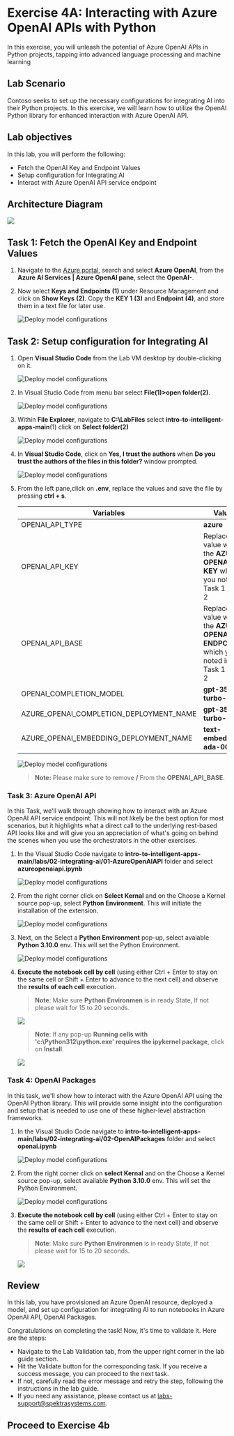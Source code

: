 # Exercise 4A: Interacting with Azure OpenAI APIs with Python

In this exercise, you will unleash the potential of Azure OpenAI APIs in Python projects, tapping into advanced language processing and machine learning

## Lab Scenario

Contoso seeks to set up the necessary configurations for integrating AI into their Python projects. In this exercise, we will learn how to utilize  the OpenAI Python library for enhanced interaction with Azure OpenAI API. 

## Lab objectives

In this lab, you will perform the following:

- Fetch the OpenAI Key and Endpoint Values
- Setup configuration for Integrating AI
- Interact with Azure OpenAI API service endpoint

## Architecture Diagram

![](media/arc4a.png)


## Task 1: Fetch the OpenAI Key and Endpoint Values

1. Navigate to the  [Azure portal](http://portal.azure.com/), search and select **Azure OpenAI**, from the **Azure AI Services | Azure OpenAI pane**, select the **OpenAI-<inject key="Deployment ID" enableCopy="false"></inject>**.

1. Now select **Keys and Endpoints** **(1)** under Resource Management and click on **Show Keys** **(2)**. Copy the **KEY 1** **(3)** and **Endpoint** **(4)**, and store them in a text file for later use.

   ![](media/keyimg.png "Deploy model configurations")

## Task 2: Setup configuration for Integrating AI

1. Open **Visual Studio Code** from the Lab VM desktop by double-clicking on it.

   ![](media/vscode.png "Deploy model configurations")

1. In Visual Studio Code from menu bar select **File(1)>open folder(2)**.   

   ![](media/image-rg-02.png "Deploy model configurations")

1. Within **File Explorer**, navigate to **C:\LabFiles** select **intro-to-intelligent-apps-main**(1) click on **Select folder(2)**

   ![](media/select-folder.png "Deploy model configurations")

1. In **Visual Studio Code**, click on **Yes, I trust the authors** when **Do you trust the authors of the files in this folder?** window prompted.

   ![](media/image-rg-18.png "Deploy model configurations")

1. From the left pane,click on **.env**, replace the values and save the file by pressing **ctrl + s**.

   | **Variables**                            | **Values**                                                                              |
   | ---------------------------------------- |-----------------------------------------------------------------------------------------|
   | OPENAI_API_TYPE                          |  **azure**                                                                              |
   | OPENAI_API_KEY                           | Replace the value with the **AZURE OPENAI API KEY** which you noted in Task 1 step 2    |
   | OPENAI_API_BASE                          | Replace the value with the **AZURE OPENAI ENDPOINT** which you noted in Task 1 step 2   |
   | OPENAI_COMPLETION_MODEL                  | **gpt-35-turbo-16k**                                                                        |
   | AZURE_OPENAI_COMPLETION_DEPLOYMENT_NAME  | **gpt-35-turbo-16k**                                                                        |
   | AZURE_OPENAI_EMBEDDING_DEPLOYMENT_NAME   | **text-embedding-ada-002**                                                              |

   ![](media/black.png "Deploy model configurations")
   > **Note:** Please make sure to remove **/** From the **OPENAI_API_BASE**.

### Task 3: Azure OpenAI API

In this Task, we'll walk through showing how to interact with an Azure OpenAI API service endpoint. This will not likely be the best option for most scenarios, but it highlights what a direct call to the underlying rest-based API looks like and will give you an appreciation of what's going on behind the scenes when you use the orchestrators in the other exercises.

1. In the Visual Studio Code navigate to **intro-to-intelligent-apps-main/labs/02-integrating-ai/01-AzureOpenAIAPI** folder and select **azureopenaiapi.ipynb**

   ![](media/azure-openai-api.png "Deploy model configurations")

1. From the right corner click on **Select Kernal** and on the Choose a Kernel source pop-up, select **Python Environment**. This will initiate the installation of the extension.

   ![](media/select-kernal.png "Deploy model configurations")

1. Next, on the Select a **Python Environment** pop-up, select avaiable **Python 3.10.0** env. This will set the Python Environment.

   ![](media/python310.png "Deploy model configurations")

1. **Execute the notebook cell by cell** (using either Ctrl + Enter to stay on the same cell or Shift + Enter to advance to the next cell) and observe the **results of each cell** execution.
  
   > **Note**: Make sure **Python Environmen** is in ready State, If not please wait for 15 to 20 seconds.

      ![](media/firstshell.png)

   > **Note**: If any pop-up **Running cells with 'c:\Python312\python.exe' requires the ipykernel package**, click on **Install**.

      ![](media/install.png)

### Task 4: OpenAI Packages

In this task, we'll show how to interact with the Azure OpenAI API using the OpenAI Python library. This will provide some insight into the configuration and setup that is needed to use one of these higher-level abstraction frameworks.

1. In the Visual Studio Code navigate to **intro-to-intelligent-apps-main/labs/02-integrating-ai/02-OpenAIPackages** folder and select **openai.ipynb**

   ![](media/openai-package-file.png "Deploy model configurations")

1. From the right corner click on **select Kernal** and on the Choose a Kernel source pop-up, select available **Python 3.10.0** env. This will set the Python Environment.

   ![](media/python310.png "Deploy model configurations")

1. **Execute the notebook cell by cell** (using either Ctrl + Enter to stay on the same cell or Shift + Enter to advance to the next cell) and observe the **results of each cell** execution.
  
   > **Note**: Make sure **Python Environmen** is in ready State, If not please wait for 15 to 20 seconds.

      ![](media/openai-02-firstshell.png)

## Review

In this lab, you have provisioned an Azure OpenAI resource, deployed a model, and set up configuration for integrating AI to run notebooks in Azure OpenAI API, OpenAI Packages.

Congratulations on completing the task! Now, it's time to validate it. Here are the steps:

- Navigate to the Lab Validation tab, from the upper right corner in the lab guide section.
- Hit the Validate button for the corresponding task. If you receive a success message, you can proceed to the next task.
- If not, carefully read the error message and retry the step, following the instructions in the lab guide.
- If you need any assistance, please contact us at labs-support@spektrasystems.com.

## Proceed to Exercise 4b
